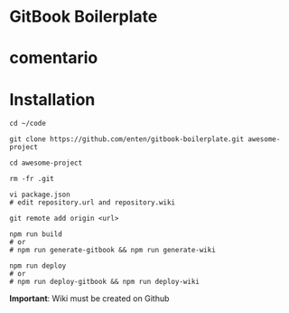 # GitBook Boilerplate

# comentario
# Installation

```shell
cd ~/code

git clone https://github.com/enten/gitbook-boilerplate.git awesome-project

cd awesome-project

rm -fr .git

vi package.json
# edit repository.url and repository.wiki

git remote add origin <url>

npm run build
# or
# npm run generate-gitbook && npm run generate-wiki

npm run deploy
# or
# npm run deploy-gitbook && npm run deploy-wiki
```
__Important__: Wiki must be created on Github
